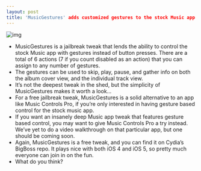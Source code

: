 ```yaml
---
layout: post
title: 'MusicGestures' adds customized gestures to the stock Music app
---
```

![img](http://media.idownloadblog.com/wp-content/uploads/2012/02/MusicGestures-Screenshot.jpg)
* MusicGestures is a jailbreak tweak that lends the ability to control the stock Music app with gestures instead of button presses. There are a total of 6 actions (7 if you count disabled as an action) that you can assign to any number of gestures.
* The gestures can be used to skip, play, pause, and gather info on both the album cover view, and the individual track view.
* It’s not the deepest tweak in the shed, but the simplicity of MusicGestures makes it worth a look…
* For a free jailbreak tweak, MusicGestures is a solid alternative to an app like Music Controls Pro, if you’re only interested in having gesture based control for the stock music app.
* If you want an insanely deep Music app tweak that features gesture based control, you may want to give Music Controls Pro a try instead. We’ve yet to do a video walkthrough on that particular app, but one should be coming soon.
* Again, MusicGestures is a free tweak, and you can find it on Cydia’s BigBoss repo. It plays nice with both iOS 4 and iOS 5, so pretty much everyone can join in on the fun.
* What do you think?


